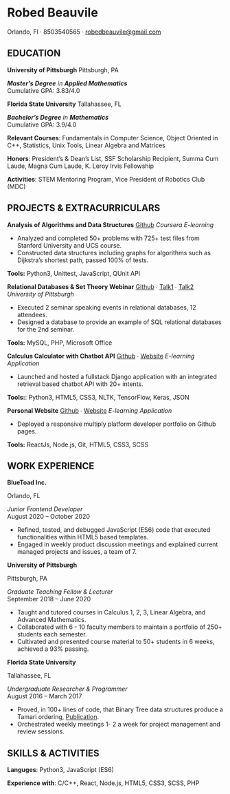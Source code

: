 # Robed Beauvile

Orlando, Fl · 8503540565 · robedbeauvile@gmail.com

## EDUCATION

**University of Pittsburgh**                                                           Pittsburgh, PA 

***Master's Degree** in **Applied Mathematics***  
Cumulative GPA: 3.83/4.0 

**Florida State University**                                         Tallahassee, FL 

***Bachelor’s Degree** in **Mathematics***                                                                            
Cumulative GPA: 3.9/4.0 

**Relevant Courses**: Fundamentals in Computer Science, Object Oriented in C++, Statistics, Unix Tools, Linear Algebra and Matrices

**Honors**: President’s & Dean’s List, SSF Scholarship Recipient, Summa Cum Laude, Magna Cum Laude, K. Leroy Irvis Fellowship

**Activities**: STEM Mentoring Program, Vice President of Robotics Club (MDC)

## PROJECTS & EXTRACURRICULARS

**Analysis of Algorithms and Data Structures** 
[Github](https://github.com/beauvilerobed/algorithms-and-data-structures)
*Coursera E-learning*                                               

- Analyzed and completed 50+ problems with 725+ test files from Stanford University and UCS course.
- Constructed data structures including graphs for algorithms such as Dijkstra’s shortest path, passed 100% of tests.

**Tools:** Python3, Unittest, JavaScript, QUnit API 

**Relational Databases & Set Theory Webinar** 
[Github](https://github.com/beauvilerobed/learn-SQL-using-set-theory-seminar)  ∙ [Talk1](https://pitt.zoom.us/rec/play/vpB5Ju6hrzI3HNadswSDBqctW9W8fams0yEa8vYPmk6wB3gGO1H0N7pHYbBk9jUj4awd6dVPRweaSm8y?startTime=1588795106000&_x_zm_rtaid=bp79UOdnQVuamy3OCN4kYA.1590750115444.5c8cc25b682ee9418e7b3c1b891685f8&_x_zm_rhtaid=897/) ∙ [Talk2](https://pitt.zoom.us/rec/play/u5R_dbz--Do3Gd2X4gSDU_R9W9W_LPqs1SNM__IOzEfgW3ZRZAWgY7QbM7ZsjCo61KohPPaTmdLMf2oU?startTime=1588968239000&_x_zm_rtaid=bp79UOdnQVuamy3OCN4kYA.1590750115444.5c8cc25b682ee9418e7b3c1b891685f8&_x_zm_rhtaid=897) 	
*University of Pittsburgh*                                                      

- Executed 2 seminar speaking events in relational databases, 12 attendees.
- Designed a database to provide an example of SQL relational databases for the 2nd seminar.

**Tools:** MySQL, PHP, Microsoft Office 

**Calculus Calculator with Chatbot API** 
[Github](https://github.com/beauvilerobed/calculus-tutor) ∙ [Website](https://calctutor123.herokuapp.com/)
*E-learning Application*                                                             

- Launched and hosted a fullstack Django application with an integrated retrieval based chatbot API with 20+ intents. 

**Tools:**: Python3, HTML5, CSS3, NLTK, TensorFlow, Keras, JSON

**Personal Website** 
[Github](https://github.com/beauvilerobed/portfolio) ∙ [Website](https://beauvilerobed.github.io/portfolio/)
*E-learning Application*                                                             

- Deployed a responsive multiply platform developer portfolio on Github pages.

**Tools:** ReactJs, Node.js, Git, HTML5, CSS3, SCSS


## WORK EXPERIENCE

**BlueToad Inc.**        

Orlando, FL 

*Junior Frontend Developer*            
August 2020 – October 2020

- Refined, tested, and debugged JavaScript (ES6) code that executed functionalities within HTML5 based templates. 
- Engaged in weekly product discussion meetings and explained current managed projects and issues, a team of 7. 

**University of Pittsburgh**    

Pittsburgh, PA 

*Graduate Teaching Fellow  & Lecturer*            
September 2018 – June 2020

- Taught and tutored courses in Calculus 1, 2, 3, Linear Algebra, and Advanced Mathematics. 
- Collaborated with 6 - 10 faculty members to maintain a portfolio of 250+ students each semester. 
- Cultivated and presented course material to 50+ students in 6 weeks, achieved a 93% passing.

**Florida State University** 

Tallahassee, FL 

*Undergraduate Researcher & Programmer*                                            
August 2016 – March 2017

- Proved, in 100+ lines of code, that Binary Tree data structures produce a Tamari ordering, [Publication](diginole.lib.fsu.edu/islandora/object/fsu:407377). 
- Orchestrated weekly meetings 1- 2 a week for project management and review sessions.

## SKILLS & ACTIVITIES

**Languges**: Python3, JavaScript (ES6)  

**Experience with**: C/C++, React, Node.js, HTML5, CSS3, SCSS, PHP